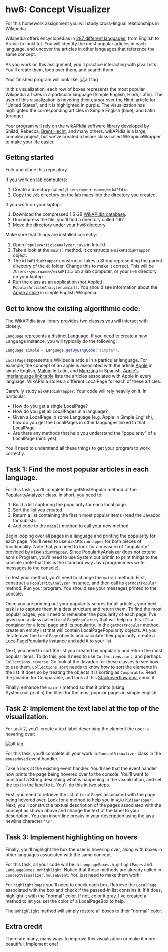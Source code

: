 hw6: Concept Visualizer
===
For this homework assignment you will study cross-lingual relationships in Wikipedia.

Wikipedia offers encyclopedias in [287 different languages](http://meta.wikimedia.org/wiki/List_of_Wikipedias), from English to Arabic to Inuktitut.
You will identify the most popular articles in each language, and uncover the articles in other
  languages that reference the same concept.

As you work on this assignment, you'll practice interacting with java Lists.
You'll create them, loop over them, and search them.

Your finished program will look like:
![alt tag](https://raw.github.com/mac-comp124-f13/hw6/master/screenshot.png?login=shilad&token=9ab528c59d524400fd585d7b5f8ac53b)

In this visualization, each row of boxes represents the most popular Wikipedia articles in a particular language (Simple English, Hindi, Latin).
The user of this visualization is hovering their cursor over the Hindi article for "United States", and it is highlighted in purple.
The visualization has highlighted the corresponding articles in Simple English (blue), and Latin (orange).

Your program will rely on the [wikAPIdia software library](https://github.com/shilad/wikAPIdia)
developed by Shilad, Rebecca, [Brent Hecht](http://www.brenthecht.com/), and many others.
wikAPIdia is a large, complex project, but we've created a helper class called WikapidiaWrapper
to make your life easier.

## Getting started
Fork and clone this repository.

If you work on lab computers:

1. Create a directory called `/Users/<your name>/wikAPIdia`
2. Copy the `/db` directory on the lab macs into the directory you created.

If you work on your laptop:

1. Download the compressed 1.5 GB [WikAPIdia database](http://macademia.macalester.edu/shilad/wikAPIdiaDB.tar.bz2).
2. Uncompress the file, you'll find a directory called "db"
3. Move the directory under your hw6 directory

Make sure that things are installed correctly:

1. Open `PopularArticleAnalyzer.java` in IntelliJ
2. Take a look at the `main()` method. It constructs a `WikAPIdiaWrapper` object. 
3. The `WikAPIdiaWrapper` constructor takes a String representing the parent directory of the `db` folder. 
Change this to make it correct.
This will be `/Users/<yourname>/wikAPIdia` on a lab computer, or your `hw6` directory on your laptop.
4. Run the class as an application (not Applet): `PopularArticleAnalyzer.main()`. 
You should see information about the [Apple article](http://simple.wikipedia.org/wiki/Apple) in simple English Wikipedia.

## Get to know the existing algorithmic code:

The WikAPIdia java library provides two classes you will interact with closely.

`Language` represents a distinct Language. If you need to create a new Language instance, you will typically do the following:
```java
Language simple = Language.getByLangCode("simple");
```

`LocalPage` represents a Wikipedia article in a particular language. 
For example, the concept of an apple is associated with the article 
[Apple](http://simple.wikipedia.org/wiki/Apple)  in simple English,
[Malum](http://la.wikipedia.org/wiki/Malum)  in Latin, and
[Manzana](http://es.wikipedia.org/wiki/Manzana) in Spanish. 
[Apple's interlanguage link table](http://es.wikipedia.org/wiki/Manzana) lists the articles associated with Apple in every language.
WikAPIdia stores a different LocalPage for each of these articles.

Carefully study `WikAPIdiaWrapper`. Your code will rely heavily on it. In particular:

 * How do you get a single LocalPage?
 * How do you get all LocalPages in a language?
 * Given a LocalPage in some Language (e.g. Apple in Simple English), how do you get the LocalPages in other languages linked to that LocalPage.
 * Are there any methods that help you understand the "popularity" of a LocalPage (hint: yes).

You'll need to understand all these things to get your program to work correctly.

## Task 1: Find the most popular articles in each language.

For this task, you'll complete the getMostPopular method of the PopularityAnalyzer class.
In short, you need to:

1. Build a list capturing the popularity for each local page.
2. Sort the list you created.
3. Return a list containing the first n most popular items (read the Javadoc for sublist).
4. Add code to the `main()` method to call your new method.

Begin looping over all pages in a language and printing the popularity for each page.
You'll need to use `WikAPIdiaWrapper` for both pieces of functionality.
Note that you need to look for a measure of "popularity" provided by `WikAPIdiaWrapper`.
Since PopularityAnalyzer does not extend acm's Program, you'll need to use System.out.println to print things to the console
(note that this is the standard way Java programmers write messages to the console).

To test your method, you'll need to change the `main()` method. First, construct a `PopularityAnalyzer` instance, 
and then call its `getMostPopular` method. Run your program. You should see your messages printed to the console.

Once you are printing out your popularity scores for all articles, your next task is to capture them in a data structure and return them.
To find the most popular pages, you'll need to remember the popularity of each page.
I've given you a class called `LocalPagePopularity` that will help do this. 
It's a container for a local page and its popularity. 
In the `getMostPopular` method, create an empty list that will contain LocalPagePopularity objects.
As you iterate over the `LocalPage` objects and calculate their popularity, create a LocalPagePopularity instance and
add it to your list.

Next, you need to sort the list you created by popularity and return the most popular items.
To do this, you'll need to use `Collections.sort`, and perhaps `Collections.reverse`.
Go look at the Javadoc for these classes to see how to use them.
`Collections.sort` needs to know *how* to sort the elements in the list.
It does so by treating the objects it is sorting as `Comparable`.
Read the javadoc for Comparable, and look at this [Stackoverflow post](http://stackoverflow.com/questions/3718383/java-class-implements-comparable) about it.

Finally, enhance the `main()` method so that it prints (using System.out.println) the titles for the most popular pages in simple english.

## Task 2: Implement the text label at the top of the visualization.

For task 2, you'll create a text label describing the element the user is hovering over:

![alt tag](https://raw.github.com/mac-comp124-f13/hw6/master/description.png?login=shilad&token=8940aaab03f8bd16d0a42fb6a5d1f967)

For this task, you'll complete all your work in `ConceptVisualizer` class in the `mouseMoved` event handler.

Take a look at the existing event handler. 
You'll see that the event handler now prints the page being hovered over to the console.
You'll want to construct a String describing what is happening in the visualization, and set the text in the label to it.
You'll do this in two steps. 

First, you need to retrieve the list of `LocalPage`s associated with the page being hovered over.
Look for a method to help you in `WikAPIdiaWrapper`.
Next, you'll construct a textual description of the pages associated with the concept as shown above and change the text of the label to your description.
You can insert line breaks in your description using the java newline character `"\n"`.

## Task 3: Implement highlighting on hovers

Finally, you'll highlight the box the user is hovering over, along with boxes in other languages associated with the same concept.

For this task, all your code will be in `LanguageBoxes.highlightPages` and `LanguageBoxes.unhighlight`.
Notice that these methods are already called in `ConceptVisualizer.mouseEvent`. 
You just need to make them work!

For `highlightPages` you'll need to check each box.
Retrieve the `LocalPage` associated with the box and check if the passed-in list contains it.
If it does, highlight it with the "normal" color. If not, color it gray.
I've created a method to let you set the color of a LocalPageBox to help.

The `unhighlight` method will simply restore all boxes to their "normal" color.

## Extra credit
There are many, many ways to improve this visualization or make it more beautiful. Implement one!
